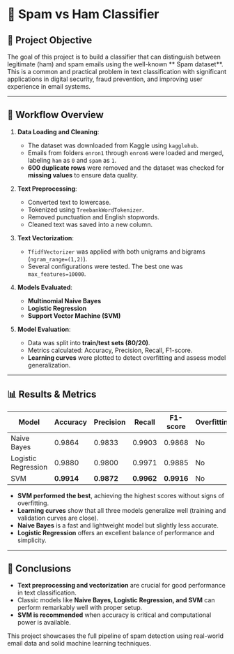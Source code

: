 # 📧 Spam vs Ham Classifier

## 🎯 Project Objective

The goal of this project is to build a classifier that can distinguish between legitimate (ham) and spam emails using the well-known ** Spam dataset**. This is a common and practical problem in text classification with significant applications in digital security, fraud prevention, and improving user experience in email systems.

---

## 🧠 Workflow Overview

1. **Data Loading and Cleaning**:
   - The dataset was downloaded from Kaggle using `kagglehub`.
   - Emails from folders `enron1` through `enron6` were loaded and merged, labeling `ham` as `0` and `spam` as `1`.
   - **600 duplicate rows** were removed and the dataset was checked for **missing values** to ensure data quality.

2. **Text Preprocessing**:
   - Converted text to lowercase.
   - Tokenized using `TreebankWordTokenizer`.
   - Removed punctuation and English stopwords.
   - Cleaned text was saved into a new column.

3. **Text Vectorization**:
   - `TfidfVectorizer` was applied with both unigrams and bigrams (`ngram_range=(1,2)`).
   - Several configurations were tested. The best one was `max_features=10000`.

4. **Models Evaluated**:
   - **Multinomial Naive Bayes**
   - **Logistic Regression**
   - **Support Vector Machine (SVM)**

5. **Model Evaluation**:
   - Data was split into **train/test sets (80/20)**.
   - Metrics calculated: Accuracy, Precision, Recall, F1-score.
   - **Learning curves** were plotted to detect overfitting and assess model generalization.

---

## 📊 Results & Metrics

| Model               | Accuracy | Precision | Recall | F1-score | Overfitting |
|---------------------|----------|-----------|--------|----------|-------------|
| Naive Bayes         | 0.9864   | 0.9833    | 0.9903 | 0.9868   | No          |
| Logistic Regression | 0.9880   | 0.9800    | 0.9971 | 0.9885   | No          |
| SVM                 | **0.9914** | **0.9872** | **0.9962** | **0.9916** | No          |

- **SVM performed the best**, achieving the highest scores without signs of overfitting.
- **Learning curves** show that all three models generalize well (training and validation curves are close).
- **Naive Bayes** is a fast and lightweight model but slightly less accurate.
- **Logistic Regression** offers an excellent balance of performance and simplicity.

---

## 📌 Conclusions

- **Text preprocessing and vectorization** are crucial for good performance in text classification.
- Classic models like **Naive Bayes, Logistic Regression, and SVM** can perform remarkably well with proper setup.
- **SVM is recommended** when accuracy is critical and computational power is available.

This project showcases the full pipeline of spam detection using real-world email data and solid machine learning techniques.
